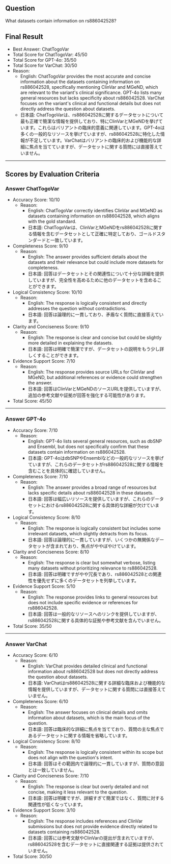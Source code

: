 ## Question

What datasets contain information on rs886042528?

## Final Result

- Best Answer: ChatTogoVar
- Total Score for ChatTogoVar: 45/50
- Total Score for GPT-4o: 35/50
- Total Score for VarChat: 30/50
- Reason:
  - English: ChatTogoVar provides the most accurate and concise information about the datasets containing information on rs886042528, specifically mentioning ClinVar and MGeND, which are relevant to the variant's clinical significance. GPT-4o lists many general resources but lacks specificity about rs886042528. VarChat focuses on the variant's clinical and functional details but does not directly address the question about datasets.
  - 日本語: ChatTogoVarは、rs886042528に関するデータセットについて最も正確で簡潔な情報を提供しており、特にClinVarとMGeNDを挙げています。これらはバリアントの臨床的意義に関連しています。GPT-4oは多くの一般的なリソースを挙げていますが、rs886042528に特化した情報が不足しています。VarChatはバリアントの臨床的および機能的な詳細に焦点を当てていますが、データセットに関する質問には直接答えていません。

---

## Scores by Evaluation Criteria

### Answer ChatTogoVar
- Accuracy Score: 10/10
  - Reason: 
    - English: ChatTogoVar correctly identifies ClinVar and MGeND as datasets containing information on rs886042528, which aligns with the gold standard.
    - 日本語: ChatTogoVarは、ClinVarとMGeNDをrs886042528に関する情報を含むデータセットとして正確に特定しており、ゴールドスタンダードと一致しています。
- Completeness Score: 9/10
  - Reason: 
    - English: The answer provides sufficient details about the datasets and their relevance but could include more datasets for completeness.
    - 日本語: 回答はデータセットとその関連性について十分な詳細を提供していますが、完全性を高めるために他のデータセットを含めることができます。
- Logical Consistency Score: 10/10
  - Reason: 
    - English: The response is logically consistent and directly addresses the question without contradictions.
    - 日本語: 回答は論理的に一貫しており、矛盾なく質問に直接答えています。
- Clarity and Conciseness Score: 9/10
  - Reason: 
    - English: The response is clear and concise but could be slightly more detailed in explaining the datasets.
    - 日本語: 回答は明確で簡潔ですが、データセットの説明をもう少し詳しくすることができます。
- Evidence Support Score: 7/10
  - Reason: 
    - English: The response provides source URLs for ClinVar and MGeND, but additional references or evidence could strengthen the answer.
    - 日本語: 回答はClinVarとMGeNDのソースURLを提供していますが、追加の参考文献や証拠が回答を強化する可能性があります。
- Total Score: 45/50

---

### Answer GPT-4o
- Accuracy Score: 7/10
  - Reason: 
    - English: GPT-4o lists several general resources, such as dbSNP and Ensembl, but does not specifically confirm that these datasets contain information on rs886042528.
    - 日本語: GPT-4oはdbSNPやEnsemblなどの一般的なリソースを挙げていますが、これらのデータセットがrs886042528に関する情報を含むことを具体的に確認していません。
- Completeness Score: 7/10
  - Reason: 
    - English: The answer provides a broad range of resources but lacks specific details about rs886042528 in these datasets.
    - 日本語: 回答は幅広いリソースを提供していますが、これらのデータセットにおけるrs886042528に関する具体的な詳細が欠けています。
- Logical Consistency Score: 8/10
  - Reason: 
    - English: The response is logically consistent but includes some irrelevant datasets, which slightly detracts from its focus.
    - 日本語: 回答は論理的に一貫していますが、いくつかの無関係なデータセットが含まれており、焦点がややぼやけています。
- Clarity and Conciseness Score: 8/10
  - Reason: 
    - English: The response is clear but somewhat verbose, listing many datasets without prioritizing relevance to rs886042528.
    - 日本語: 回答は明確ですがやや冗長であり、rs886042528との関連性を優先せずに多くのデータセットを列挙しています。
- Evidence Support Score: 5/10
  - Reason: 
    - English: The response provides links to general resources but does not include specific evidence or references for rs886042528.
    - 日本語: 回答は一般的なリソースへのリンクを提供していますが、rs886042528に関する具体的な証拠や参考文献を含んでいません。
- Total Score: 35/50

---

### Answer VarChat
- Accuracy Score: 6/10
  - Reason: 
    - English: VarChat provides detailed clinical and functional information about rs886042528 but does not directly address the question about datasets.
    - 日本語: VarChatはrs886042528に関する詳細な臨床および機能的な情報を提供していますが、データセットに関する質問には直接答えていません。
- Completeness Score: 6/10
  - Reason: 
    - English: The answer focuses on clinical details and omits information about datasets, which is the main focus of the question.
    - 日本語: 回答は臨床的な詳細に焦点を当てており、質問の主な焦点であるデータセットに関する情報を省略しています。
- Logical Consistency Score: 8/10
  - Reason: 
    - English: The response is logically consistent within its scope but does not align with the question's intent.
    - 日本語: 回答はその範囲内で論理的に一貫していますが、質問の意図とは一致していません。
- Clarity and Conciseness Score: 7/10
  - Reason: 
    - English: The response is clear but overly detailed and not concise, making it less relevant to the question.
    - 日本語: 回答は明確ですが、詳細すぎて簡潔ではなく、質問に対する関連性が低くなっています。
- Evidence Support Score: 3/10
  - Reason: 
    - English: The response includes references and ClinVar submissions but does not provide evidence directly related to datasets containing rs886042528.
    - 日本語: 回答には参考文献やClinVarの提出が含まれていますが、rs886042528を含むデータセットに直接関連する証拠は提供されていません。
- Total Score: 30/50